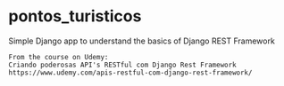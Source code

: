 # pontos_turisticos
Simple Django app to understand the basics of Django REST Framework

```
From the course on Udemy: 
Criando poderosas API's RESTful com Django Rest Framework
https://www.udemy.com/apis-restful-com-django-rest-framework/
```
